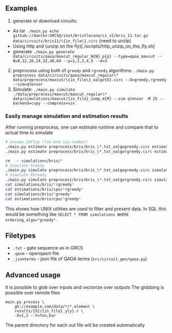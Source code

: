 
## Examples

1. generate or download circuits:

* As tar `./main.py echo github://danlkv:GRCS@/inst/bristlecone/cz_v2/bris_11.tar.gz data/circuits/bris11/\{in_file\}.circ` (need to unzip)
* Using http and (unzip on the fly)[./scripts/http_unzip_on_the_fly.sh]
* generate `./main.py generate data/circuits/qaoa/maxcut_regular_N{N}_p{p} --type=qaoa_maxcut --N=8,12,16,24,32,48,64 --p=1,2,3,4,5 --d=3`

2. preprocess using both of `greedy` and `rgreedy` algorithms:
`./main.py preprocess data/circuits/qaoa/maxcut_regular\* data/preprocess/maxcut/\{in_file\}_oalgo{O}.circ --O=greedy,rgreedy --sim=qtensor
`
3. Simulate: `./main.py simulate ./data/preprocess/maxcut/maxcut_regular\* data/simulations/maxcut/{in_file}_comp_m{M} --sim qtensor -M 25 --backend=cupy --compress=szx`

### Easily manage simulation and estimation results

After running preprocess, one can estimate runtime and compare that to actual time to simulate
```bash
# Assume 1GFlop (low-end cpu number)
./main.py estimate preprocess/bris/bris_\*.txt_oalgogreedy.circ estimations/bris/cpu --sim qtensor -M 27 -F 1e9
./main.py estimate preprocess/bris/bris_\*.txt_oalgorgreedy.circ estimations/bris/cpu --sim qtensor -M 27 -F 1e9

rm  -r simulations/bris/*
# Simulate Greedy
./main.py simulate preprocess/bris/bris_\*.txt_oalgogreedy.circ simulations/bris --sim qtensor -M 27
# Simulate RGreedy
./main.py simulate preprocess/bris/bris_\*.txt_oalgorgreedy.circ simulations/bris --sim qtensor -M 27
cat simulations/bris/*rgreedy*
cat estimations/bris/cpu/*rgreedy*
cat simulations/bris/*greedy*
cat estimations/bris/cpu/*greedy*
```

This shows how UNIX utilities are used to filter and present data. In SQL this would be something like
`SELECT * FROM simulations WHERE ordering_algo="greedy"`. 

## Filetypes

- `.txt` - gate sequence as in GRCS
- `.qasm` - openqasm file
- `.jsonterms` - json file of QAOA terms (`src/circuit_gen/qaoa.py`)

## Advanced usage

It is possible to glob over inputs and vectorize over outputs
The globbing is possible over remote files

```
main.py process \
    gh://example.com/data/*/*.element \
    results/{X}/{in_file}_y{y}.r \
    -X=1,2 --Y=foo,bar
```

The parent directory for each out file will be created automatically
